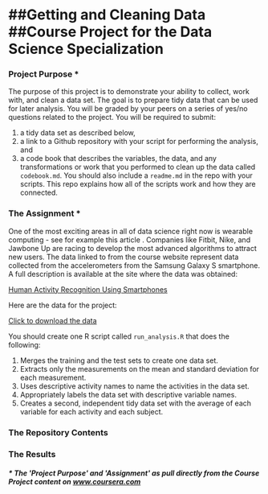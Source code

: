 ##Getting and Cleaning Data
##Course Project for the Data Science Specialization
=========================

### Project Purpose *
The purpose of this project is to demonstrate your ability to collect, work with, and clean a data set. The goal is to prepare tidy data that can be used for later analysis. You will be graded by your peers on a series of yes/no questions related to the project. You will be required to submit: 

1. a tidy data set as described below,
2. a link to a Github repository with your script for performing the analysis, and 
3. a code book that describes the variables, the data, and any transformations or work that you performed to clean up the data called `codebook.md`. You should also include a `readme.md` in the repo with your scripts. This repo explains how all of the scripts work and how they are connected.

### The Assignment *
One of the most exciting areas in all of data science right now is wearable computing - see for example this article . Companies like Fitbit, Nike, and Jawbone Up are racing to develop the most advanced algorithms to attract new users. The data linked to from the course website represent data collected from the accelerometers from the Samsung Galaxy S smartphone. A full description is available at the site where the data was obtained: 

[Human Activity Recognition Using Smartphones](http://archive.ics.uci.edu/ml/datasets/Human+Activity+Recognition+Using+Smartphones) 

Here are the data for the project: 

[Click to download the data](https://d396qusza40orc.cloudfront.net/getdata%2Fprojectfiles%2FUCI%20HAR%20Dataset.zip)

You should create one R script called `run_analysis.R` that does the following:

1. Merges the training and the test sets to create one data set.
2. Extracts only the measurements on the mean and standard deviation for each measurement.
3. Uses descriptive activity names to name the activities in the data set.
4. Appropriately labels the data set with descriptive variable names.
5. Creates a second, independent tidy data set with the average of each variable for each activity and each subject.

### The Repository Contents


### The Results



##### * The 'Project Purpose' and 'Assignment' as pull directly from the Course Project content on www.coursera.com



